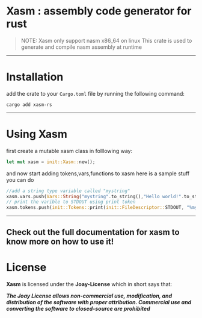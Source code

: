 # Xasm : assembly code generator for rust
> NOTE: Xasm only support nasm x86_64 on linux
This crate is used to generate and compile nasm assembly at runtime
---
# Installation
add the crate to your ``Cargo.toml`` file by running the following command:
```
cargo add xasm-rs
```
---
# Using Xasm
first create a mutable xasm class in folllowing way:
```rust
let mut xasm = init::Xasm::new();
```
and now start adding tokens,vars,functions to xasm
here is a sample stuff you can do
```rust
//add a string type variable called "mystring"
xasm.vars.push(Vars::String("mystring".to_string(),"Hello world!".to_string())); 
// print the varible to STDOUT using print token
xasm.tokens.push(init::Tokens::print(init::FileDescriptor::STDOUT, "%mystring \\n".chars().collect()));
```
---
Check out the full documentation for xasm to know more on how to use it!
---
# License
**Xasm** is licensed under the **Joay-License** which in short says that:

***The Joay License allows non-commercial use, modification, and distribution of the software with proper attribution. Commercial use and converting the software to closed-source are prohibited***

